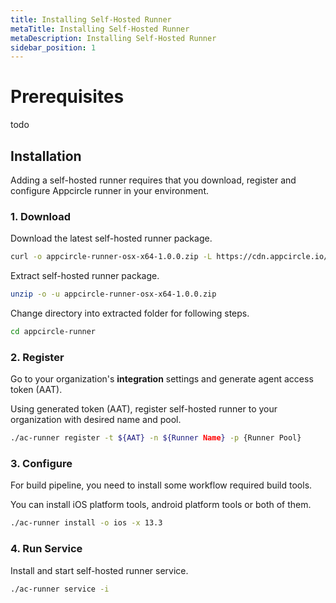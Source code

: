 ```yaml
---
title: Installing Self-Hosted Runner
metaTitle: Installing Self-Hosted Runner
metaDescription: Installing Self-Hosted Runner
sidebar_position: 1
---
```


# Prerequisites

todo

## Installation

Adding a self-hosted runner requires that you download, register and configure Appcircle runner in your environment.

### 1. Download

Download the latest self-hosted runner package.

```bash
curl -o appcircle-runner-osx-x64-1.0.0.zip -L https://cdn.appcircle.io/self-hosted/runner/appcircle-runner-osx-x64-1.0.0.zip
```

Extract self-hosted runner package.

```bash
unzip -o -u appcircle-runner-osx-x64-1.0.0.zip
```

Change directory into extracted folder for following steps.

```bash
cd appcircle-runner
```

### 2. Register

Go to your organization's **integration** settings and generate agent access token (AAT).

Using generated token (AAT), register self-hosted runner to your organization with desired name and pool.

```bash
./ac-runner register -t ${AAT} -n ${Runner Name} -p {Runner Pool}
```

### 3. Configure

For build pipeline, you need to install some workflow required build tools.

You can install iOS platform tools, android platform tools or both of them.

```bash
./ac-runner install -o ios -x 13.3
```

### 4. Run Service

Install and start self-hosted runner service.

```bash
./ac-runner service -i
```
